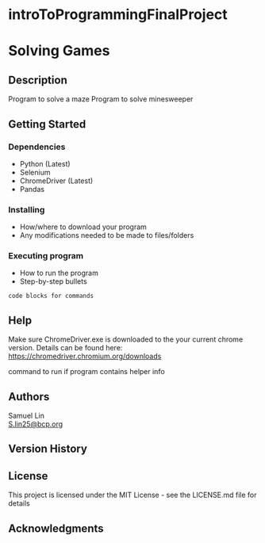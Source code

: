 # introToProgrammingFinalProject
# Solving Games


## Description

Program to solve a maze
Program to solve minesweeper

## Getting Started

### Dependencies

* Python (Latest)
* Selenium
* ChromeDriver (Latest)
* Pandas

### Installing

* How/where to download your program
* Any modifications needed to be made to files/folders

### Executing program

* How to run the program
* Step-by-step bullets
```
code blocks for commands
```

## Help

Make sure ChromeDriver.exe is downloaded to the your current chrome version.
Details can be found here: https://chromedriver.chromium.org/downloads

command to run if program contains helper info


## Authors

Samuel Lin
<br>
S.lin25@bcp.org

## Version History



## License

This project is licensed under the MIT License - see the LICENSE.md file for details

## Acknowledgments


